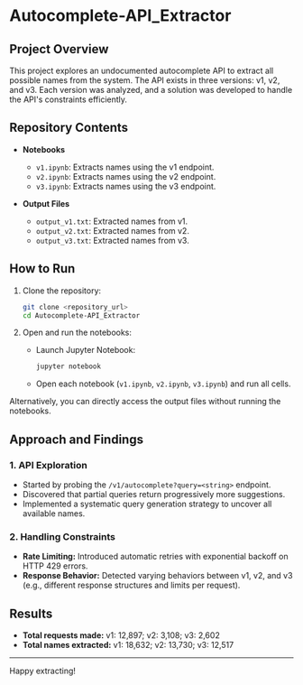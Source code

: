# Autocomplete-API_Extractor

## Project Overview
This project explores an undocumented autocomplete API to extract all possible names from the system. The API exists in three versions: v1, v2, and v3. Each version was analyzed, and a solution was developed to handle the API's constraints efficiently.

## Repository Contents
- **Notebooks**
  - `v1.ipynb`: Extracts names using the v1 endpoint.
  - `v2.ipynb`: Extracts names using the v2 endpoint.
  - `v3.ipynb`: Extracts names using the v3 endpoint.

- **Output Files**
  - `output_v1.txt`: Extracted names from v1.
  - `output_v2.txt`: Extracted names from v2.
  - `output_v3.txt`: Extracted names from v3.

## How to Run
1. Clone the repository:
   ```bash
   git clone <repository_url>
   cd Autocomplete-API_Extractor
   ```

2. Open and run the notebooks:
   - Launch Jupyter Notebook:
     ```bash
     jupyter notebook
     ```
   - Open each notebook (`v1.ipynb`, `v2.ipynb`, `v3.ipynb`) and run all cells.

Alternatively, you can directly access the output files without running the notebooks.

## Approach and Findings
### 1. API Exploration
- Started by probing the `/v1/autocomplete?query=<string>` endpoint.
- Discovered that partial queries return progressively more suggestions.
- Implemented a systematic query generation strategy to uncover all available names.

### 2. Handling Constraints
- **Rate Limiting:** Introduced automatic retries with exponential backoff on HTTP 429 errors.
- **Response Behavior:** Detected varying behaviors between v1, v2, and v3 (e.g., different response structures and limits per request).

## Results
- **Total requests made:** v1: 12,897; v2: 3,108; v3: 2,602
- **Total names extracted:** v1: 18,632; v2: 13,730; v3: 12,517


---
Happy extracting!


